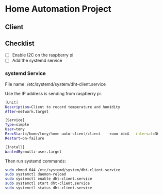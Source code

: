 # Home Automation Project

## Client

## Checklist

- [ ] Enable I2C on the raspberry pi
- [ ] Add the systemd service

### systemd Service

File name: /etc/systemd/system/dht-client.service

Use the IP address is sending from raspberry pi.

```sh
[Unit]
Description=Client to record temperature and humidity
After=network.target

[Service]
Type=simple
User=tony
ExecStart=/home/tony/home-auto-client/client  --room-id=4 --interval=300 --host="http://192.168.4.181:8080"
Restart=on-failure

[Install]
WantedBy=multi-user.target

```

Then run systemd commands:

```sh
sudo chmod 644 /etc/systemd/system/dht-client.service
sudo systemctl daemon-reload
sudo systemctl enable dht-client.service
sudo systemctl start dht-client.service
sudo systemctl status dht-client.service
```
